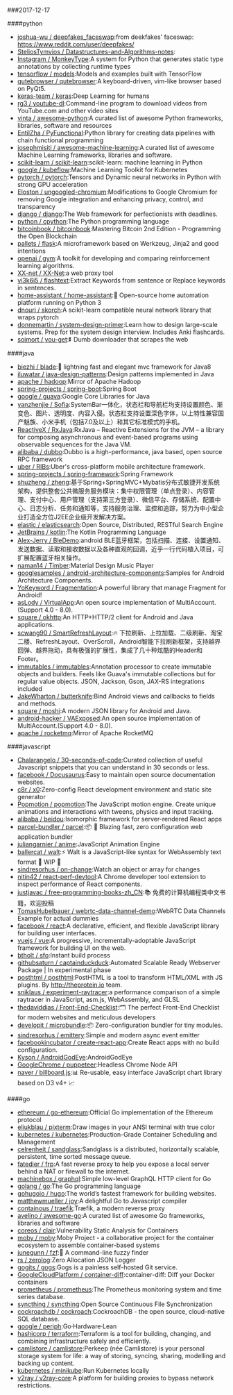 ###2017-12-17

####python
* [joshua-wu / deepfakes_faceswap](https://github.com/joshua-wu/deepfakes_faceswap):from deekfakes' faceswap: https://www.reddit.com/user/deepfakes/
* [SteliosTymvios / Datastructures-and-Algorithms-notes](https://github.com/SteliosTymvios/Datastructures-and-Algorithms-notes):
* [Instagram / MonkeyType](https://github.com/Instagram/MonkeyType):A system for Python that generates static type annotations by collecting runtime types
* [tensorflow / models](https://github.com/tensorflow/models):Models and examples built with TensorFlow
* [qutebrowser / qutebrowser](https://github.com/qutebrowser/qutebrowser):A keyboard-driven, vim-like browser based on PyQt5.
* [keras-team / keras](https://github.com/keras-team/keras):Deep Learning for humans
* [rg3 / youtube-dl](https://github.com/rg3/youtube-dl):Command-line program to download videos from YouTube.com and other video sites
* [vinta / awesome-python](https://github.com/vinta/awesome-python):A curated list of awesome Python frameworks, libraries, software and resources
* [EntilZha / PyFunctional](https://github.com/EntilZha/PyFunctional):Python library for creating data pipelines with chain functional programming
* [josephmisiti / awesome-machine-learning](https://github.com/josephmisiti/awesome-machine-learning):A curated list of awesome Machine Learning frameworks, libraries and software.
* [scikit-learn / scikit-learn](https://github.com/scikit-learn/scikit-learn):scikit-learn: machine learning in Python
* [google / kubeflow](https://github.com/google/kubeflow):Machine Learning Toolkit for Kubernetes
* [pytorch / pytorch](https://github.com/pytorch/pytorch):Tensors and Dynamic neural networks in Python with strong GPU acceleration
* [Eloston / ungoogled-chromium](https://github.com/Eloston/ungoogled-chromium):Modifications to Google Chromium for removing Google integration and enhancing privacy, control, and transparency
* [django / django](https://github.com/django/django):The Web framework for perfectionists with deadlines.
* [python / cpython](https://github.com/python/cpython):The Python programming language
* [bitcoinbook / bitcoinbook](https://github.com/bitcoinbook/bitcoinbook):Mastering Bitcoin 2nd Edition - Programming the Open Blockchain
* [pallets / flask](https://github.com/pallets/flask):A microframework based on Werkzeug, Jinja2 and good intentions
* [openai / gym](https://github.com/openai/gym):A toolkit for developing and comparing reinforcement learning algorithms.
* [XX-net / XX-Net](https://github.com/XX-net/XX-Net):a web proxy tool
* [vi3k6i5 / flashtext](https://github.com/vi3k6i5/flashtext):Extract Keywords from sentence or Replace keywords in sentences.
* [home-assistant / home-assistant](https://github.com/home-assistant/home-assistant):🏡 Open-source home automation platform running on Python 3
* [dnouri / skorch](https://github.com/dnouri/skorch):A scikit-learn compatible neural network library that wraps pytorch
* [donnemartin / system-design-primer](https://github.com/donnemartin/system-design-primer):Learn how to design large-scale systems. Prep for the system design interview. Includes Anki flashcards.
* [soimort / you-get](https://github.com/soimort/you-get):⏬ Dumb downloader that scrapes the web

####java
* [biezhi / blade](https://github.com/biezhi/blade):🚀 lightning fast and elegant mvc framework for Java8
* [iluwatar / java-design-patterns](https://github.com/iluwatar/java-design-patterns):Design patterns implemented in Java
* [apache / hadoop](https://github.com/apache/hadoop):Mirror of Apache Hadoop
* [spring-projects / spring-boot](https://github.com/spring-projects/spring-boot):Spring Boot
* [google / guava](https://github.com/google/guava):Google Core Libraries for Java
* [yanzhenjie / Sofia](https://github.com/yanzhenjie/Sofia):SystemBar一体化，状态栏和导航栏均支持设置颜色、渐变色、图片、透明度、内容入侵。状态栏支持设置深色字体，以上特性兼容国产魅族、小米手机（包括7.0及以上）和其它标准模式的手机。
* [ReactiveX / RxJava](https://github.com/ReactiveX/RxJava):RxJava – Reactive Extensions for the JVM – a library for composing asynchronous and event-based programs using observable sequences for the Java VM.
* [alibaba / dubbo](https://github.com/alibaba/dubbo):Dubbo is a high-performance, java based, open source RPC framework
* [uber / RIBs](https://github.com/uber/RIBs):Uber's cross-platform mobile architecture framework.
* [spring-projects / spring-framework](https://github.com/spring-projects/spring-framework):Spring Framework
* [shuzheng / zheng](https://github.com/shuzheng/zheng):基于Spring+SpringMVC+Mybatis分布式敏捷开发系统架构，提供整套公共微服务服务模块：集中权限管理（单点登录）、内容管理、支付中心、用户管理（支持第三方登录）、微信平台、存储系统、配置中心、日志分析、任务和通知等，支持服务治理、监控和追踪，努力为中小型企业打造全方位J2EE企业级开发解决方案。
* [elastic / elasticsearch](https://github.com/elastic/elasticsearch):Open Source, Distributed, RESTful Search Engine
* [JetBrains / kotlin](https://github.com/JetBrains/kotlin):The Kotlin Programming Language
* [Alex-Jerry / BleDemo](https://github.com/Alex-Jerry/BleDemo):android BLE蓝牙框架，包括扫描、连接、设置通知、发送数据、读取和接收数据以及各种直观的回调，近乎一行代码植入项目，可扩展配置蓝牙相关操作。
* [naman14 / Timber](https://github.com/naman14/Timber):Material Design Music Player
* [googlesamples / android-architecture-components](https://github.com/googlesamples/android-architecture-components):Samples for Android Architecture Components.
* [YoKeyword / Fragmentation](https://github.com/YoKeyword/Fragmentation):A powerful library that manage Fragment for Android!
* [asLody / VirtualApp](https://github.com/asLody/VirtualApp):An open source implementation of MultiAccount.(Support 4.0 - 8.0).
* [square / okhttp](https://github.com/square/okhttp):An HTTP+HTTP/2 client for Android and Java applications.
* [scwang90 / SmartRefreshLayout](https://github.com/scwang90/SmartRefreshLayout):🔥 下拉刷新、上拉加载、二级刷新、淘宝二楼、RefreshLayout、OverScroll，Android智能下拉刷新框架，支持越界回弹、越界拖动，具有极强的扩展性，集成了几十种炫酷的Header和 Footer。
* [immutables / immutables](https://github.com/immutables/immutables):Annotation processor to create immutable objects and builders. Feels like Guava's immutable collections but for regular value objects. JSON, Jackson, Gson, JAX-RS integrations included
* [JakeWharton / butterknife](https://github.com/JakeWharton/butterknife):Bind Android views and callbacks to fields and methods.
* [square / moshi](https://github.com/square/moshi):A modern JSON library for Android and Java.
* [android-hacker / VAExposed](https://github.com/android-hacker/VAExposed):An open source implementation of MultiAccount.(Support 4.0 - 8.0).
* [apache / rocketmq](https://github.com/apache/rocketmq):Mirror of Apache RocketMQ

####javascript
* [Chalarangelo / 30-seconds-of-code](https://github.com/Chalarangelo/30-seconds-of-code):Curated collection of useful Javascript snippets that you can understand in 30 seconds or less.
* [facebook / Docusaurus](https://github.com/facebook/Docusaurus):Easy to maintain open source documentation websites.
* [c8r / x0](https://github.com/c8r/x0):Zero-config React development environment and static site generator
* [Popmotion / popmotion](https://github.com/Popmotion/popmotion):The JavaScript motion engine. Create unique animations and interactions with tweens, physics and input tracking.
* [alibaba / beidou](https://github.com/alibaba/beidou):Isomorphic framework for server-rendered React apps
* [parcel-bundler / parcel](https://github.com/parcel-bundler/parcel):📦 🚀 Blazing fast, zero configuration web application bundler
* [juliangarnier / anime](https://github.com/juliangarnier/anime):JavaScript Animation Engine
* [ballercat / walt](https://github.com/ballercat/walt):⚡️ Walt is a JavaScript-like syntax for WebAssembly text format 🚧 WIP 🚧
* [sindresorhus / on-change](https://github.com/sindresorhus/on-change):Watch an object or array for changes
* [nitin42 / react-perf-devtool](https://github.com/nitin42/react-perf-devtool):A Chrome developer tool extension to inspect performance of React components.
* [justjavac / free-programming-books-zh_CN](https://github.com/justjavac/free-programming-books-zh_CN):📚 免费的计算机编程类中文书籍，欢迎投稿
* [TomasHubelbauer / webrtc-data-channel-demo](https://github.com/TomasHubelbauer/webrtc-data-channel-demo):WebRTC Data Channels Example for actual dummies
* [facebook / react](https://github.com/facebook/react):A declarative, efficient, and flexible JavaScript library for building user interfaces.
* [vuejs / vue](https://github.com/vuejs/vue):A progressive, incrementally-adoptable JavaScript framework for building UI on the web.
* [btholt / sfo](https://github.com/btholt/sfo):Instant build process
* [githubsaturn / captainduckduck](https://github.com/githubsaturn/captainduckduck):Automated Scalable Ready Webserver Package | In experimental phase
* [posthtml / posthtml](https://github.com/posthtml/posthtml):PostHTML is a tool to transform HTML/XML with JS plugins. By http://theprotein.io team.
* [sniklaus / experiment-raytracer](https://github.com/sniklaus/experiment-raytracer):a performance comparison of a simple raytracer in JavaScript, asm.js, WebAssembly, and GLSL
* [thedaviddias / Front-End-Checklist](https://github.com/thedaviddias/Front-End-Checklist):🗂 The perfect Front-End Checklist for modern websites and meticulous developers
* [developit / microbundle](https://github.com/developit/microbundle):📦 Zero-configuration bundler for tiny modules.
* [sindresorhus / emittery](https://github.com/sindresorhus/emittery):Simple and modern async event emitter
* [facebookincubator / create-react-app](https://github.com/facebookincubator/create-react-app):Create React apps with no build configuration.
* [Kyson / AndroidGodEye](https://github.com/Kyson/AndroidGodEye):AndroidGodEye
* [GoogleChrome / puppeteer](https://github.com/GoogleChrome/puppeteer):Headless Chrome Node API
* [naver / billboard.js](https://github.com/naver/billboard.js):📊 Re-usable, easy interface JavaScript chart library based on D3 v4+ 📈

####go
* [ethereum / go-ethereum](https://github.com/ethereum/go-ethereum):Official Go implementation of the Ethereum protocol
* [eliukblau / pixterm](https://github.com/eliukblau/pixterm):Draw images in your ANSI terminal with true color
* [kubernetes / kubernetes](https://github.com/kubernetes/kubernetes):Production-Grade Container Scheduling and Management
* [celrenheit / sandglass](https://github.com/celrenheit/sandglass):Sandglass is a distributed, horizontally scalable, persistent, time sorted message queue.
* [fatedier / frp](https://github.com/fatedier/frp):A fast reverse proxy to help you expose a local server behind a NAT or firewall to the internet.
* [machinebox / graphql](https://github.com/machinebox/graphql):Simple low-level GraphQL HTTP client for Go
* [golang / go](https://github.com/golang/go):The Go programming language
* [gohugoio / hugo](https://github.com/gohugoio/hugo):The world’s fastest framework for building websites.
* [matthewmueller / joy](https://github.com/matthewmueller/joy):A delightful Go to Javascript compiler
* [containous / traefik](https://github.com/containous/traefik):Træfik, a modern reverse proxy
* [avelino / awesome-go](https://github.com/avelino/awesome-go):A curated list of awesome Go frameworks, libraries and software
* [coreos / clair](https://github.com/coreos/clair):Vulnerability Static Analysis for Containers
* [moby / moby](https://github.com/moby/moby):Moby Project - a collaborative project for the container ecosystem to assemble container-based systems
* [junegunn / fzf](https://github.com/junegunn/fzf):🌸 A command-line fuzzy finder
* [rs / zerolog](https://github.com/rs/zerolog):Zero Allocation JSON Logger
* [gogits / gogs](https://github.com/gogits/gogs):Gogs is a painless self-hosted Git service.
* [GoogleCloudPlatform / container-diff](https://github.com/GoogleCloudPlatform/container-diff):container-diff: Diff your Docker containers
* [prometheus / prometheus](https://github.com/prometheus/prometheus):The Prometheus monitoring system and time series database.
* [syncthing / syncthing](https://github.com/syncthing/syncthing):Open Source Continuous File Synchronization
* [cockroachdb / cockroach](https://github.com/cockroachdb/cockroach):CockroachDB - the open source, cloud-native SQL database.
* [google / periph](https://github.com/google/periph):Go·Hardware·Lean
* [hashicorp / terraform](https://github.com/hashicorp/terraform):Terraform is a tool for building, changing, and combining infrastructure safely and efficiently.
* [camlistore / camlistore](https://github.com/camlistore/camlistore):Perkeep (née Camlistore) is your personal storage system for life: a way of storing, syncing, sharing, modelling and backing up content.
* [kubernetes / minikube](https://github.com/kubernetes/minikube):Run Kubernetes locally
* [v2ray / v2ray-core](https://github.com/v2ray/v2ray-core):A platform for building proxies to bypass network restrictions.

